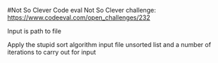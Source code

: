 #Not So Clever
Code eval Not So Clever challenge: https://www.codeeval.com/open_challenges/232

Input is path to file

Apply the stupid sort algorithm
input file unsorted list and a number of iterations to carry out for input
